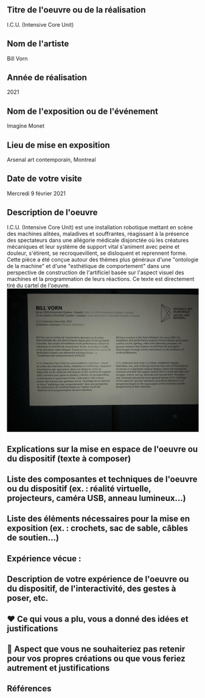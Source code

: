 ## Titre de l'oeuvre ou de la réalisation
I.C.U. (Intensive Core Unit)
## Nom de l'artiste 
Bill Vorn
## Année de réalisation
2021
## Nom de l'exposition ou de l'événement
Imagine Monet
## Lieu de mise en exposition
Arsenal art contemporain, Montreal
## Date de votre visite
Mercredi 9 février 2021
## Description de l'oeuvre 
I.C.U. (Intensive Core Unit) est une installation robotique mettant en scène des machines alitées, maladives et souffrantes, réagissant à la présence des spectateurs dans une allégorie médicale disjonctée où les créatures mécaniques et leur système de support vital s'animent avec peine et douleur, s'étirent, se recroquevillent, se disloquent et reprennent forme. Cette pièce a été conçue autour des thèmes plus généraux d'une "ontologie de la machine" et d'une "esthétique de comportement" dans une perspective de construction de l'artificiel basée sur l'aspect visuel des machines et la programmation de leurs réactions.
Ce texte est directement tiré du cartel de l'oeuvre.
![photo](BIAN_I.C.U_(INTENSIVE_CORE_UNIT)_2021/MEDIAS/Cartel.jpg)
## Explications sur la mise en espace de l'oeuvre ou du dispositif (texte à composer)
## Liste des composantes et techniques de l'oeuvre ou du dispositif (ex. : réalité virtuelle, projecteurs, caméra USB, anneau lumineux...)
## Liste des éléments nécessaires pour la mise en exposition (ex. : crochets, sac de sable, câbles de soutien...)
## Expérience vécue :
## Description de votre expérience de l'oeuvre ou du dispositif, de l'interactivité, des gestes à poser, etc.
## ❤️ Ce qui vous a plu, vous a donné des idées et justifications
## 🤔 Aspect que vous ne souhaiteriez pas retenir pour vos propres créations ou que vous feriez autrement et justifications
## Références
